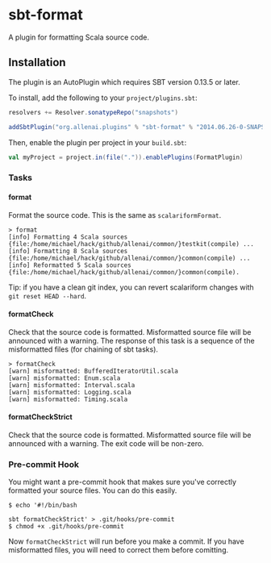 sbt-format
==========

A plugin for formatting Scala source code.

## Installation

The plugin is an AutoPlugin which requires SBT version 0.13.5 or later.

To install, add the following to your `project/plugins.sbt`:

```scala
resolvers += Resolver.sonatypeRepo("snapshots")

addSbtPlugin("org.allenai.plugins" % "sbt-format" % "2014.06.26-0-SNAPSHOT")
```

Then, enable the plugin per project in your `build.sbt`:

```scala
val myProject = project.in(file(".")).enablePlugins(FormatPlugin)
```

### Tasks

#### format

Format the source code.  This is the same as `scalariformFormat`.

```
> format
[info] Formatting 4 Scala sources {file:/home/michael/hack/github/allenai/common/}testkit(compile) ...
[info] Formatting 8 Scala sources {file:/home/michael/hack/github/allenai/common/}common(compile) ...
[info] Reformatted 5 Scala sources {file:/home/michael/hack/github/allenai/common/}common(compile).
```

Tip: if you have a clean git index, you can revert scalariform changes with
`git reset HEAD --hard`.

#### formatCheck

Check that the source code is formatted.  Misformatted source file will be
announced with a warning.  The response of this task is a sequence of the
misformatted files (for chaining of sbt tasks).

```
> formatCheck
[warn] misformatted: BufferedIteratorUtil.scala
[warn] misformatted: Enum.scala
[warn] misformatted: Interval.scala
[warn] misformatted: Logging.scala
[warn] misformatted: Timing.scala
```

#### formatCheckStrict

Check that the source code is formatted.  Misformatted source file will be
announced with a warning.  The exit code will be non-zero.

### Pre-commit Hook

You might want a pre-commit hook that makes sure you've correctly formatted
your source files.  You can do this easily.

    $ echo '#!/bin/bash

    sbt formatCheckStrict' > .git/hooks/pre-commit
    $ chmod +x .git/hooks/pre-commit

Now `formatCheckStrict` will run before you make a commit.  If you have
misformatted files, you will need to correct them before comitting.
